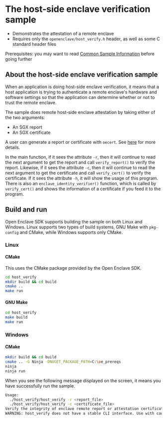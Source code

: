 
# The host-side enclave verification sample

- Demonstrates the attestation of a remote enclave
- Requires only the `openenclave/host_verify.h` header, as well as some C standard header files

Prerequisites: you may want to read [Common Sample Information](../README.md#common-sample-information) before going further

## About the host-side enclave verification sample

When an application is doing host-side enclave verification, it means that a host application is trying to authenticate a remote enclave's hardware and software settings so that the application can determine whether or not to trust the remote enclave.

The sample does remote host-side enclave attestation by taking either of the two arguments:

- An SGX report
- An SGX certificate

A user can generate a report or certificate with `oecert`. See [here](https://github.com/openenclave/openenclave/blob/master/tests/tools/oecert/README.md) for more details.

In the main function, if it sees the attribute `-r`, then it will continue to read the next argument to get the report and call `verify_report()` to verify the report.
Likewise, if it sees the attribute `-c`, then it will continue to read the next argument to get the certificate and call `verify_cert()` to verify the certificate.
If it sees the attribute `-h`, it will show the usage of this program.
There is also an `enclave_identity_verifier()` function, which is called by `verify_cert()` and shows the information of a certificate if you feed it to the program.

## Build and run

Open Enclave SDK supports building the sample on both Linux and Windows.
Linux supports two types of build systems, GNU Make with `pkg-config` and CMake,
while Windows supports only CMake.

### Linux

#### CMake

This uses the CMake package provided by the Open Enclave SDK.

```bash
cd host_verify
mkdir build && cd build
cmake ..
make run
```

#### GNU Make

```bash
cd host_verify
make build
make run
```

### Windows

#### CMake

```bash
mkdir build && cd build
cmake .. -G Ninja -DNUGET_PACKAGE_PATH=C:\oe_prereqs
ninja
ninja run
```

When you see the following message displayed on the screen, it means you have successfully run the sample.

```bash
Usage:
  ./host_verify/host_verify -r <report_file>
  ./host_verify/host_verify -c <certificate_file>
Verify the integrity of enclave remote report or attestation certificate.
WARNING: host_verify does not have a stable CLI interface. Use with caution.
```

